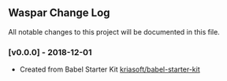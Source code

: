 ## Waspar Change Log

All notable changes to this project will be documented in this file.

### [v0.0.0] - 2018-12-01
- Created from Babel Starter Kit [kriasoft/babel-starter-kit](https://github.com/kriasoft/babel-starter-kit)

